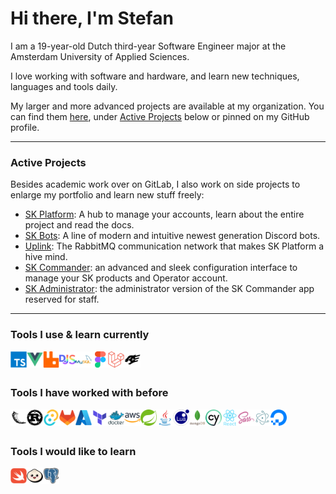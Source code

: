 # Hi there, I'm Stefan

I am a 19-year-old Dutch third-year Software Engineer major at the Amsterdam University of Applied Sciences.

I love working with software and hardware, and learn new techniques, languages and tools daily.

My larger and more advanced projects are available at my organization. You can find them [here](https://github.com/SVKruik-Organization), under [Active Projects](https://github.com/SVKruik#active-projects) below or pinned on my GitHub profile.

---

### Active Projects

Besides academic work over on GitLab, I also work on side projects to enlarge my portfolio and learn new stuff freely:

- [SK Platform](https://github.com/SVKruik-Organization/SK-Website): A hub to manage your accounts, learn about the entire project and read the docs.
- [SK Bots](https://github.com/SVKruik-Organization/SK-Bots): A line of modern and intuitive newest generation Discord bots.
- [Uplink](https://github.com/SVKruik-Organization/Uplink): The RabbitMQ communication network that makes SK Platform a hive mind.
- [SK Commander](https://github.com/SVKruik-Organization/SK-Commander): an advanced and sleek configuration interface to manage your SK products and Operator account.
- [SK Administrator](https://github.com/SVKruik-Organization/SK-Administrator): the administrator version of the SK Commander app reserved for staff.

---

### Tools I use & learn currently

[<img align="left" alt="TypeScript" width="26px" src="https://raw.githubusercontent.com/devicons/devicon/master/icons/typescript/typescript-original.svg" />](https://www.typescriptlang.org/)
[<img align="left" alt="Vue" width="26px" src="https://raw.githubusercontent.com/devicons/devicon/6910f0503efdd315c8f9b858234310c06e04d9c0/icons/vuejs/vuejs-original.svg" />](https://vuejs.org/)
[<img align="left" alt="RabbitMQ" width="26px" src="https://raw.githubusercontent.com/devicons/devicon/6910f0503efdd315c8f9b858234310c06e04d9c0/icons/rabbitmq/rabbitmq-original.svg"/>](https://www.rabbitmq.com/)
[<img align="left" alt="Discord.JS" width="26px" src="https://raw.githubusercontent.com/devicons/devicon/6910f0503efdd315c8f9b858234310c06e04d9c0/icons/discordjs/discordjs-original.svg" />](https://discord.js.org/)
[<img align="left" alt="MySQL" width="26px" src="https://raw.githubusercontent.com/devicons/devicon/master/icons/mysql/mysql-original-wordmark.svg" />](https://www.mysql.com/)
[<img align="left" alt="Figma" width="26px" src="https://raw.githubusercontent.com/devicons/devicon/6910f0503efdd315c8f9b858234310c06e04d9c0/icons/figma/figma-original.svg"/>](https://www.figma.com/)
[<img align="left" alt="Laravel" width="26px" src="https://raw.githubusercontent.com/devicons/devicon/6910f0503efdd315c8f9b858234310c06e04d9c0/icons/laravel/laravel-original.svg"/>](https://laravel.com/)
[<img align="left" alt="Fastify" width="26px" src="https://raw.githubusercontent.com/devicons/devicon/6910f0503efdd315c8f9b858234310c06e04d9c0/icons/fastify/fastify-original.svg"/>](https://fastify.dev/)

<br/>
<br/>

### Tools I have worked with before

[<img align="left" alt="Flask" width="26px" src="https://raw.githubusercontent.com/devicons/devicon/6910f0503efdd315c8f9b858234310c06e04d9c0/icons/flask/flask-original.svg"/>](https://flask.palletsprojects.com/en/3.0.x/)
[<img align="left" alt="Rust" width="26px" src="https://raw.githubusercontent.com/devicons/devicon/6910f0503efdd315c8f9b858234310c06e04d9c0/icons/rust/rust-original.svg" />](https://www.rust-lang.org/)
[<img align="left" alt="Tauri" width="26px" src="https://raw.githubusercontent.com/devicons/devicon/6910f0503efdd315c8f9b858234310c06e04d9c0/icons/tauri/tauri-original.svg" />](https://tauri.app/)
[<img align="left" alt="GitLab" width="26px" src="https://raw.githubusercontent.com/devicons/devicon/6910f0503efdd315c8f9b858234310c06e04d9c0/icons/gitlab/gitlab-original.svg" />](https://about.gitlab.com/)
[<img align="left" alt="Azure" width="26px" src="https://raw.githubusercontent.com/devicons/devicon/6910f0503efdd315c8f9b858234310c06e04d9c0/icons/azure/azure-original.svg"/>](https://azure.microsoft.com/en-us)
[<img align="left" alt="Terraform" width="26px" src="https://raw.githubusercontent.com/devicons/devicon/6910f0503efdd315c8f9b858234310c06e04d9c0/icons/terraform/terraform-original.svg" />](https://www.terraform.io/)
[<img align="left" alt="Docker" width="26px" src="https://raw.githubusercontent.com/devicons/devicon/master/icons/docker/docker-original-wordmark.svg" />](https://www.docker.com/)
[<img align="left" alt="AWS" width="26px" src="https://raw.githubusercontent.com/devicons/devicon/6910f0503efdd315c8f9b858234310c06e04d9c0/icons/amazonwebservices/amazonwebservices-original-wordmark.svg"/>](https://aws.amazon.com/)
[<img align="left" alt="SpringBoot" width="26px" src="https://raw.githubusercontent.com/devicons/devicon/6910f0503efdd315c8f9b858234310c06e04d9c0/icons/spring/spring-original.svg" />](https://spring.io/)
[<img align="left" alt="Java" width="26px" src="https://raw.githubusercontent.com/devicons/devicon/master/icons/java/java-original.svg" />](https://www.java.com/en/)
[<img align="left" alt="Lua" width="26px" src="https://raw.githubusercontent.com/devicons/devicon/6910f0503efdd315c8f9b858234310c06e04d9c0/icons/lua/lua-original.svg" />](https://www.lua.org/)
[<img align="left" alt="MongoDB" width="26px" src="https://raw.githubusercontent.com/devicons/devicon/master/icons/mongodb/mongodb-original-wordmark.svg" />](https://www.mongodb.com/)
[<img align="left" alt="Cypress" width="26px" src="https://raw.githubusercontent.com/devicons/devicon/6910f0503efdd315c8f9b858234310c06e04d9c0/icons/cypressio/cypressio-original.svg"/>](https://cypress.io/)
[<img align="left" alt="React" width="26px" src="https://raw.githubusercontent.com/devicons/devicon/master/icons/react/react-original-wordmark.svg" />](https://reactjs.org/)
[<img align="left" alt="Sass" width="26px" src="https://raw.githubusercontent.com/devicons/devicon/master/icons/sass/sass-original.svg" />](https://sass-lang.com/)
[<img align="left" alt="Electron" width="26px" src="https://raw.githubusercontent.com/devicons/devicon/6910f0503efdd315c8f9b858234310c06e04d9c0/icons/electron/electron-original.svg" />](https://www.electronjs.org/)
[<img align="left" alt="Digital Ocean" width="26px" src="https://raw.githubusercontent.com/devicons/devicon/6910f0503efdd315c8f9b858234310c06e04d9c0/icons/digitalocean/digitalocean-original.svg" />](https://www.digitalocean.com/)

<br/>
<br/>

### Tools I would like to learn

[<img align="left" alt="Swift" width="26px" src="https://raw.githubusercontent.com/devicons/devicon/6910f0503efdd315c8f9b858234310c06e04d9c0/icons/swift/swift-original.svg"/>](https://www.swift.org/)
[<img align="left" alt="Bun" width="26px" src="https://raw.githubusercontent.com/devicons/devicon/6910f0503efdd315c8f9b858234310c06e04d9c0/icons/bun/bun-original.svg"/>](https://bun.sh/)
[<img align="left" alt="PostgreSQL" width="26px" src="https://raw.githubusercontent.com/devicons/devicon/6910f0503efdd315c8f9b858234310c06e04d9c0/icons/postgresql/postgresql-original.svg"/>](https://www.postgresql.org)
